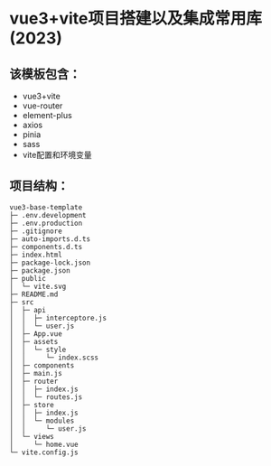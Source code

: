 # vue3+vite项目搭建以及集成常用库(2023)

## 该模板包含：
- vue3+vite
- vue-router
- element-plus
- axios
- pinia
- sass
- vite配置和环境变量

## 项目结构：

```
vue3-base-template
├─ .env.development
├─ .env.production
├─ .gitignore
├─ auto-imports.d.ts
├─ components.d.ts
├─ index.html
├─ package-lock.json
├─ package.json
├─ public
│  └─ vite.svg
├─ README.md
├─ src
│  ├─ api
│  │  ├─ interceptore.js
│  │  └─ user.js
│  ├─ App.vue
│  ├─ assets
│  │  └─ style
│  │     └─ index.scss
│  ├─ components
│  ├─ main.js
│  ├─ router
│  │  ├─ index.js
│  │  └─ routes.js
│  ├─ store
│  │  ├─ index.js
│  │  └─ modules
│  │     └─ user.js
│  └─ views
│     └─ home.vue
└─ vite.config.js
```